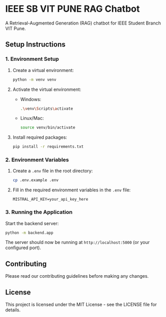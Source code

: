 # IEEE SB VIT PUNE RAG Chatbot

A Retrieval-Augmented Generation (RAG) chatbot for IEEE Student Branch VIT Pune.

## Setup Instructions

### 1. Environment Setup

1. Create a virtual environment:
   ```bash
   python -m venv venv
   ```

2. Activate the virtual environment:
   - Windows:
     ```bash
     .\venv\Scripts\activate
     ```
   - Linux/Mac:
     ```bash
     source venv/bin/activate
     ```

3. Install required packages:
   ```bash
   pip install -r requirements.txt
   ```

### 2. Environment Variables

1. Create a `.env` file in the root directory:
   ```bash
   cp .env.example .env
   ```

2. Fill in the required environment variables in the `.env` file:
   ```
   MISTRAL_API_KEY=your_api_key_here
   ```

### 3. Running the Application

Start the backend server:
```bash
python -m backend.app
```

The server should now be running at `http://localhost:5000` (or your configured port).

## Contributing

Please read our contributing guidelines before making any changes.

## License

This project is licensed under the MIT License - see the LICENSE file for details.

